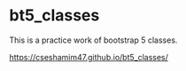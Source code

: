 # bt5_classes
This is a practice work of bootstrap 5 classes. 


https://cseshamim47.github.io/bt5_classes/
